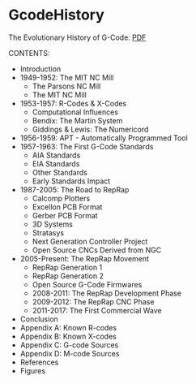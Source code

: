# GcodeHistory
The Evolutionary History of G-Code:
[PDF](https://drive.google.com/file/d/16H08ME_FVWjK6HzjxK9Q81WNzknoXhGj/view?usp=sharing)

CONTENTS:

- Introduction
- 1949-1952: The MIT NC Mill
  - The Parsons NC Mill
  - The MIT NC Mill
- 1953-1957: R-Codes & X-Codes
  - Computational Influences
  - Bendix: The Martin System
  - Giddings & Lewis: The Numericord
- 1956-1959: APT - Automatically Programmed Tool
- 1957-1963: The First G-Code Standards
  - AIA Standards
  - EIA Standards
  - Other Standards
  - Early Standards Impact
- 1987-2005: The Road to RepRap
  - Calcomp Plotters
  - Excellon PCB Format
  - Gerber PCB Format
  - 3D Systems
  - Stratasys
  - Next Generation Controller Project
  - Open Source CNCs Derived from NGC
- 2005-Present: The RepRap Movement
  - RepRap Generation 1
  - RepRap Generation 2
  - Open Source G-Code Firmwares
  - 2008-2011: The RepRap Development Phase
  - 2009-2012: The RepRap CNC Phase
  - 2011-2017: The First Commercial Wave
- Conclusion
- Appendix A: Known R-codes
- Appendix B: Known X-codes
- Appendix C: G-code Sources
- Appendix D: M-code Sources
- References
- Figures
